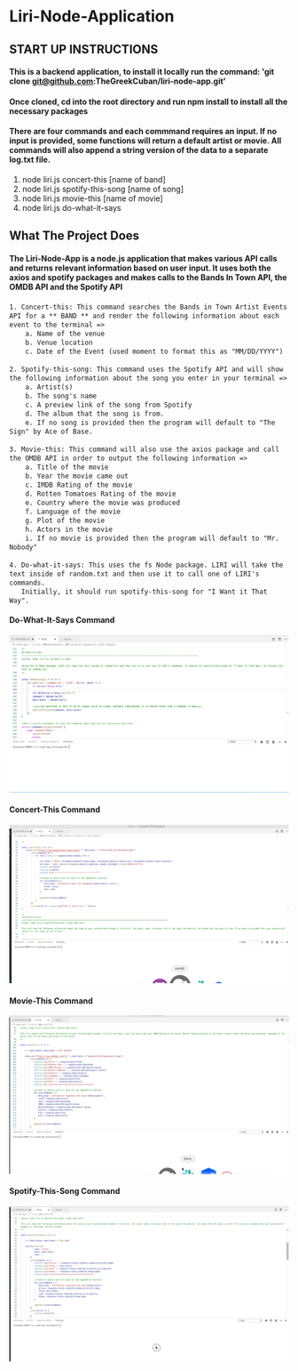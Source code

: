 # Liri-Node-Application

## START UP INSTRUCTIONS

#### This is a backend application, to install it locally run the command: 'git clone git@github.com:TheGreekCuban/liri-node-app.git'
#### Once cloned, cd into the root directory and run npm install to install all the necessary packages

#### There are four commands and each commmand requires an input. If no input is provided, some functions will return a default artist or movie. All commands will also append a string version of the data to a separate log.txt file.
   1. node liri.js concert-this [name of band]
   2. node liri.js spotify-this-song [name of song]
   3. node liri.js movie-this [name of movie]
   4. node liri.js do-what-it-says


## What The Project Does

#### The Liri-Node-App is a node.js application that makes various API calls and returns relevant information based on user input. It uses both the axios and spotify packages and makes calls to the Bands In Town API, the OMDB API and the Spotify API

    1. Concert-this: This command searches the Bands in Town Artist Events API for a ** BAND ** and render the following information about each event to the terminal =>
        a. Name of the venue
        b. Venue location
        c. Date of the Event (used moment to format this as "MM/DD/YYYY")

    2. Spotify-this-song: This command uses the Spotify API and will show the following information about the song you enter in your terminal =>
        a. Artist(s)
        b. The song's name
        c. A preview link of the song from Spotify
        d. The album that the song is from. 
        e. If no song is provided then the program will default to "The Sign" by Ace of Base.

    3. Movie-this: This command will also use the axios package and call the OMDB API in order to output the following information =>
        a. Title of the movie
        b. Year the movie came out
        c. IMDB Rating of the movie
        d. Rotten Tomatoes Rating of the movie 
        e. Country where the movie was produced
        f. Language of the movie
        g. Plot of the movie
        h. Actors in the movie
        i. If no movie is provided then the program will default to "Mr. Nobody" 

    4. Do-what-it-says: This uses the fs Node package. LIRI will take the text inside of random.txt and then use it to call one of LIRI's commands. 
       Initially, it should run spotify-this-song for "I Want it That Way".

 
#### Do-What-It-Says Command
![](do-what-it-says.gif)

#### Concert-This Command
![](concert-this.gif)

#### Movie-This Command
![](movie-this.gif)

#### Spotify-This-Song Command
![](spotify-this.gif)

